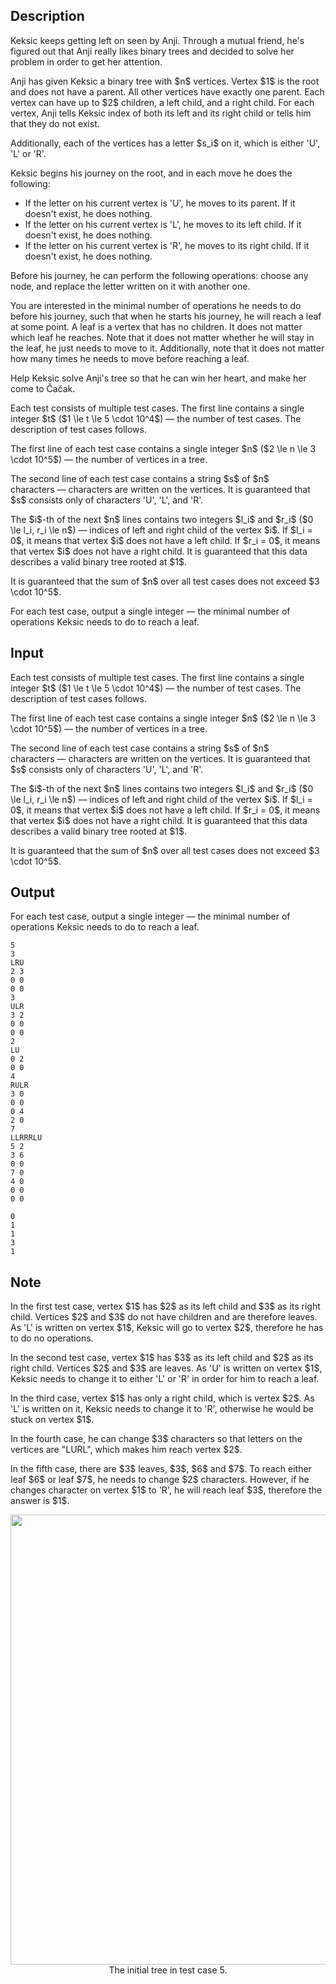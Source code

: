 ## Description

<div><p>Keksic keeps getting left on seen by Anji. Through a mutual friend, he's figured out that Anji really likes binary trees and decided to solve her problem in order to get her attention.</p><p>Anji has given Keksic a binary tree with $n$ vertices. Vertex $1$ is the root and does not have a parent. All other vertices have exactly one parent. Each vertex can have up to $2$ children, a left child, and a right child. For each vertex, Anji tells Keksic index of both its left and its right child or tells him that they do not exist. </p><p>Additionally, each of the vertices has a letter $s_i$ on it, which is either '<span class="tex-font-style-tt">U</span>', '<span class="tex-font-style-tt">L</span>' or '<span class="tex-font-style-tt">R</span>'.</p><p>Keksic begins his journey on the root, and in each move he does the following: </p><ul> <li> If the letter on his current vertex is '<span class="tex-font-style-tt">U</span>', he moves to its parent. If it doesn't exist, he does nothing. </li><li> If the letter on his current vertex is '<span class="tex-font-style-tt">L</span>', he moves to its left child. If it doesn't exist, he does nothing. </li><li> If the letter on his current vertex is '<span class="tex-font-style-tt">R</span>', he moves to its right child. If it doesn't exist, he does nothing. </li></ul> Before his journey, he can perform the following operations: choose any node, and replace the letter written on it with another one. <p>You are interested in the minimal number of operations he needs to do before his journey, such that when he starts his journey, he will reach a leaf at some point. A leaf is a vertex that has no children. It does not matter which leaf he reaches. Note that it does not matter whether he will stay in the leaf, he just needs to move to it. Additionally, note that it does not matter how many times he needs to move before reaching a leaf.</p><p>Help Keksic solve Anji's tree so that he can win her heart, and make her come to Čačak.</p></div><div class="input-specification"><p>Each test consists of multiple test cases. The first line contains a single integer $t$ ($1 \le t \le 5 \cdot 10^4$) — the number of test cases. The description of test cases follows.</p><p>The first line of each test case contains a single integer $n$ ($2 \le n \le 3 \cdot 10^5$)&nbsp;— the number of vertices in a tree.</p><p>The second line of each test case contains a string $s$ of $n$ characters&nbsp;— characters are written on the vertices. It is guaranteed that $s$ consists only of characters '<span class="tex-font-style-tt">U</span>', '<span class="tex-font-style-tt">L</span>', and '<span class="tex-font-style-tt">R</span>'.</p><p>The $i$-th of the next $n$ lines contains two integers $l_i$ and $r_i$ ($0 \le l_i, r_i \le n$)&nbsp;— indices of left and right child of the vertex $i$. If $l_i = 0$, it means that vertex $i$ does not have a left child. If $r_i = 0$, it means that vertex $i$ does not have a right child. It is guaranteed that this data describes a valid binary tree rooted at $1$.</p><p>It is guaranteed that the sum of $n$ over all test cases does not exceed $3 \cdot 10^5$.</p></div><div class="output-specification"><p>For each test case, output a single integer&nbsp;— the minimal number of operations Keksic needs to do to reach a leaf.</p></div>

## Input

<p>Each test consists of multiple test cases. The first line contains a single integer $t$ ($1 \le t \le 5 \cdot 10^4$) — the number of test cases. The description of test cases follows.</p><p>The first line of each test case contains a single integer $n$ ($2 \le n \le 3 \cdot 10^5$)&nbsp;— the number of vertices in a tree.</p><p>The second line of each test case contains a string $s$ of $n$ characters&nbsp;— characters are written on the vertices. It is guaranteed that $s$ consists only of characters '<span class="tex-font-style-tt">U</span>', '<span class="tex-font-style-tt">L</span>', and '<span class="tex-font-style-tt">R</span>'.</p><p>The $i$-th of the next $n$ lines contains two integers $l_i$ and $r_i$ ($0 \le l_i, r_i \le n$)&nbsp;— indices of left and right child of the vertex $i$. If $l_i = 0$, it means that vertex $i$ does not have a left child. If $r_i = 0$, it means that vertex $i$ does not have a right child. It is guaranteed that this data describes a valid binary tree rooted at $1$.</p><p>It is guaranteed that the sum of $n$ over all test cases does not exceed $3 \cdot 10^5$.</p>

## Output

<p>For each test case, output a single integer&nbsp;— the minimal number of operations Keksic needs to do to reach a leaf.</p>





```input1|2,3,4,5,6,12,13,14,15,22,23,24,25,26,27,28,29,30
5
3
LRU
2 3
0 0
0 0
3
ULR
3 2
0 0
0 0
2
LU
0 2
0 0
4
RULR
3 0
0 0
0 4
2 0
7
LLRRRLU
5 2
3 6
0 0
7 0
4 0
0 0
0 0
```




```output1
0
1
1
3
1
```



## Note

<p>In the first test case, vertex $1$ has $2$ as its left child and $3$ as its right child. Vertices $2$ and $3$ do not have children and are therefore leaves. As '<span class="tex-font-style-tt">L</span>' is written on vertex $1$, Keksic will go to vertex $2$, therefore he has to do no operations.</p><p>In the second test case, vertex $1$ has $3$ as its left child and $2$ as its right child. Vertices $2$ and $3$ are leaves. As '<span class="tex-font-style-tt">U</span>' is written on vertex $1$, Keksic needs to change it to either '<span class="tex-font-style-tt">L</span>' or '<span class="tex-font-style-tt">R</span>' in order for him to reach a leaf.</p><p>In the third case, vertex $1$ has only a right child, which is vertex $2$. As '<span class="tex-font-style-tt">L</span>' is written on it, Keksic needs to change it to '<span class="tex-font-style-tt">R</span>', otherwise he would be stuck on vertex $1$.</p><p>In the fourth case, he can change $3$ characters so that letters on the vertices are "<span class="tex-font-style-tt">LURL</span>", which makes him reach vertex $2$.</p><p>In the fifth case, there are $3$ leaves, $3$, $6$ and $7$. To reach either leaf $6$ or leaf $7$, he needs to change $2$ characters. However, if he changes character on vertex $1$ to '<span class="tex-font-style-tt">R</span>', he will reach leaf $3$, therefore the answer is $1$.</p><center>  <img class="tex-graphics" src="file://VZD50jYI.png" style="max-width: 100.0%;max-height: 100.0%;" width="720px">   <span class="tex-font-size-small">The initial tree in test case 5.</span> </center>
